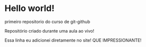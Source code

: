 # Hello world!
 primeiro repositorio do curso de git-github

Repositório criado durante uma aula ao vivo!

Essa linha eu adicionei diretamente no site! QUE IMPRESSIONANTE!

